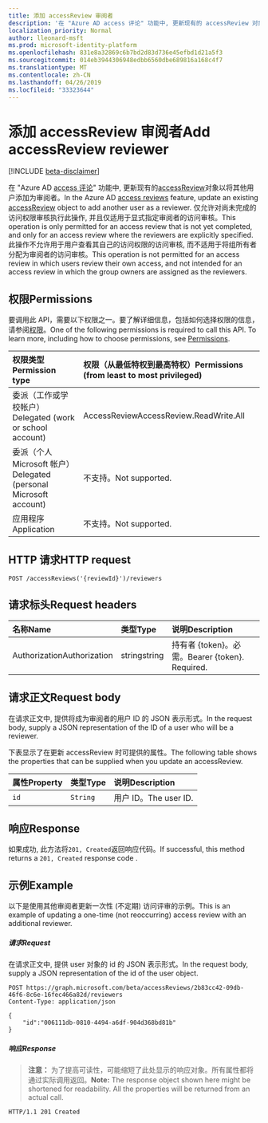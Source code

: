 ```yaml
---
title: 添加 accessReview 审阅者
description: '在 "Azure AD access 评论" 功能中, 更新现有的 accessReview 对象以将其他用户添加为审阅者。  仅允许对尚未完成的访问权限审核执行此操作, 并且仅适用于显式指定审阅者的访问审核。 此操作不允许用于用户查看其自己的访问权限的访问审核, 而不适用于将组所有者分配为审阅者的访问审核。 '
localization_priority: Normal
author: lleonard-msft
ms.prod: microsoft-identity-platform
ms.openlocfilehash: 831e8a32869c6b7bd2d83d736e45efbd1d21a5f3
ms.sourcegitcommit: 014eb3944306948edbb6560dbe689816a168c4f7
ms.translationtype: MT
ms.contentlocale: zh-CN
ms.lasthandoff: 04/26/2019
ms.locfileid: "33323644"
---
```

# <a name="add-accessreview-reviewer"></a><span data-ttu-id="1c19d-105">添加 accessReview 审阅者</span><span class="sxs-lookup"><span data-stu-id="1c19d-105">Add accessReview reviewer</span></span>

[!INCLUDE [beta-disclaimer](../../includes/beta-disclaimer.md)]

<span data-ttu-id="1c19d-106">在 "Azure AD [access 评论](../resources/accessreviews-root.md)" 功能中, 更新现有的[accessReview](../resources/accessreview.md)对象以将其他用户添加为审阅者。</span><span class="sxs-lookup"><span data-stu-id="1c19d-106">In the Azure AD [access reviews](../resources/accessreviews-root.md) feature, update an existing [accessReview](../resources/accessreview.md) object to add another user as a reviewer.</span></span>  <span data-ttu-id="1c19d-107">仅允许对尚未完成的访问权限审核执行此操作, 并且仅适用于显式指定审阅者的访问审核。</span><span class="sxs-lookup"><span data-stu-id="1c19d-107">This operation is only permitted for an access review that is not yet completed, and only for an access review where the reviewers are explicitly specified.</span></span> <span data-ttu-id="1c19d-108">此操作不允许用于用户查看其自己的访问权限的访问审核, 而不适用于将组所有者分配为审阅者的访问审核。</span><span class="sxs-lookup"><span data-stu-id="1c19d-108">This operation is not permitted for an access review in which users review their own access, and not intended for an access review in which the group owners are assigned as the reviewers.</span></span> 


## <a name="permissions"></a><span data-ttu-id="1c19d-109">权限</span><span class="sxs-lookup"><span data-stu-id="1c19d-109">Permissions</span></span>
<span data-ttu-id="1c19d-p103">要调用此 API，需要以下权限之一。要了解详细信息，包括如何选择权限的信息，请参阅[权限](/graph/permissions-reference)。</span><span class="sxs-lookup"><span data-stu-id="1c19d-p103">One of the following permissions is required to call this API. To learn more, including how to choose permissions, see [Permissions](/graph/permissions-reference).</span></span>

|<span data-ttu-id="1c19d-112">权限类型</span><span class="sxs-lookup"><span data-stu-id="1c19d-112">Permission type</span></span>                        | <span data-ttu-id="1c19d-113">权限（从最低特权到最高特权）</span><span class="sxs-lookup"><span data-stu-id="1c19d-113">Permissions (from least to most privileged)</span></span>              |
|:--------------------------------------|:---------------------------------------------------------|
|<span data-ttu-id="1c19d-114">委派（工作或学校帐户）</span><span class="sxs-lookup"><span data-stu-id="1c19d-114">Delegated (work or school account)</span></span>     | <span data-ttu-id="1c19d-115">AccessReview</span><span class="sxs-lookup"><span data-stu-id="1c19d-115">AccessReview.ReadWrite.All</span></span> |
|<span data-ttu-id="1c19d-116">委派（个人 Microsoft 帐户）</span><span class="sxs-lookup"><span data-stu-id="1c19d-116">Delegated (personal Microsoft account)</span></span> | <span data-ttu-id="1c19d-117">不支持。</span><span class="sxs-lookup"><span data-stu-id="1c19d-117">Not supported.</span></span> |
|<span data-ttu-id="1c19d-118">应用程序</span><span class="sxs-lookup"><span data-stu-id="1c19d-118">Application</span></span>                            | <span data-ttu-id="1c19d-119">不支持。</span><span class="sxs-lookup"><span data-stu-id="1c19d-119">Not supported.</span></span> |

## <a name="http-request"></a><span data-ttu-id="1c19d-120">HTTP 请求</span><span class="sxs-lookup"><span data-stu-id="1c19d-120">HTTP request</span></span>
<!-- { "blockType": "ignored" } -->
```http
POST /accessReviews('{reviewId}')/reviewers
```
## <a name="request-headers"></a><span data-ttu-id="1c19d-121">请求标头</span><span class="sxs-lookup"><span data-stu-id="1c19d-121">Request headers</span></span>
| <span data-ttu-id="1c19d-122">名称</span><span class="sxs-lookup"><span data-stu-id="1c19d-122">Name</span></span>         | <span data-ttu-id="1c19d-123">类型</span><span class="sxs-lookup"><span data-stu-id="1c19d-123">Type</span></span>        | <span data-ttu-id="1c19d-124">说明</span><span class="sxs-lookup"><span data-stu-id="1c19d-124">Description</span></span> |
|:-------------|:------------|:------------|
| <span data-ttu-id="1c19d-125">Authorization</span><span class="sxs-lookup"><span data-stu-id="1c19d-125">Authorization</span></span> | <span data-ttu-id="1c19d-126">string</span><span class="sxs-lookup"><span data-stu-id="1c19d-126">string</span></span> | <span data-ttu-id="1c19d-p104">持有者 \{token\}。必需。</span><span class="sxs-lookup"><span data-stu-id="1c19d-p104">Bearer \{token\}. Required.</span></span> |

## <a name="request-body"></a><span data-ttu-id="1c19d-129">请求正文</span><span class="sxs-lookup"><span data-stu-id="1c19d-129">Request body</span></span>
<span data-ttu-id="1c19d-130">在请求正文中, 提供将成为审阅者的用户 ID 的 JSON 表示形式。</span><span class="sxs-lookup"><span data-stu-id="1c19d-130">In the request body, supply a JSON representation of the ID of a user who will be a reviewer.</span></span>

<span data-ttu-id="1c19d-131">下表显示了在更新 accessReview 时可提供的属性。</span><span class="sxs-lookup"><span data-stu-id="1c19d-131">The following table shows the properties that can be supplied when you update an accessReview.</span></span>

| <span data-ttu-id="1c19d-132">属性</span><span class="sxs-lookup"><span data-stu-id="1c19d-132">Property</span></span>     | <span data-ttu-id="1c19d-133">类型</span><span class="sxs-lookup"><span data-stu-id="1c19d-133">Type</span></span>        | <span data-ttu-id="1c19d-134">说明</span><span class="sxs-lookup"><span data-stu-id="1c19d-134">Description</span></span> |
|:-------------|:------------|:------------|
| `id`        | `String`   | <span data-ttu-id="1c19d-135">用户 ID。</span><span class="sxs-lookup"><span data-stu-id="1c19d-135">The user ID.</span></span>|


## <a name="response"></a><span data-ttu-id="1c19d-136">响应</span><span class="sxs-lookup"><span data-stu-id="1c19d-136">Response</span></span>
<span data-ttu-id="1c19d-137">如果成功, 此方法将`201, Created`返回响应代码。</span><span class="sxs-lookup"><span data-stu-id="1c19d-137">If successful, this method returns a `201, Created` response code .</span></span>

## <a name="example"></a><span data-ttu-id="1c19d-138">示例</span><span class="sxs-lookup"><span data-stu-id="1c19d-138">Example</span></span>

<span data-ttu-id="1c19d-139">以下是使用其他审阅者更新一次性 (不定期) 访问评审的示例。</span><span class="sxs-lookup"><span data-stu-id="1c19d-139">This is an example of updating a one-time (not reoccurring) access review with an additional reviewer.</span></span>

##### <a name="request"></a><span data-ttu-id="1c19d-140">请求</span><span class="sxs-lookup"><span data-stu-id="1c19d-140">Request</span></span>
<span data-ttu-id="1c19d-141">在请求正文中, 提供 user 对象的 id 的 JSON 表示形式。</span><span class="sxs-lookup"><span data-stu-id="1c19d-141">In the request body, supply a JSON representation of the id of the user object.</span></span>

<!-- {
  "blockType": "request",
  "name": "add_accessReview_reviewer"
}-->
```http
POST https://graph.microsoft.com/beta/accessReviews/2b83cc42-09db-46f6-8c6e-16fec466a82d/reviewers
Content-Type: application/json

{
    "id":"006111db-0810-4494-a6df-904d368bd81b"
}
```

##### <a name="response"></a><span data-ttu-id="1c19d-142">响应</span><span class="sxs-lookup"><span data-stu-id="1c19d-142">Response</span></span>
><span data-ttu-id="1c19d-p105">**注意：** 为了提高可读性，可能缩短了此处显示的响应对象。所有属性都将通过实际调用返回。</span><span class="sxs-lookup"><span data-stu-id="1c19d-p105">**Note:** The response object shown here might be shortened for readability. All the properties will be returned from an actual call.</span></span>
<!-- {
  "blockType": "response",
  "truncated": true
} -->
```http
HTTP/1.1 201 Created
```

<!--
{
  "type": "#page.annotation",
  "description": "Add accessReview reviewer",
  "keywords": "",
  "section": "documentation",
  "tocPath": "",
  "suppressions": []
}
-->
